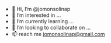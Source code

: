 - 👋 Hi, I’m @jomonsolinap
- 👀 I’m interested in ...
- 🌱 I’m currently learning ...
- 💞️ I’m looking to collaborate on ...
- 📫 reach me jomonsolinap@gmail.com

<!---
jomonsolinap/jomonsolinap is a ✨ special ✨ repository because its `README.md` (this file) appears on your GitHub profile.
You can click the Preview link to take a look at your changes.
--->
